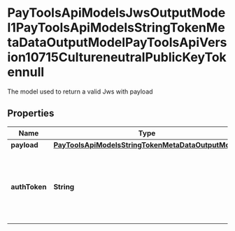 

# PayToolsApiModelsJwsOutputModel1PayToolsApiModelsStringTokenMetaDataOutputModelPayToolsApiVersion10715CultureneutralPublicKeyTokennull

The model used to return a valid Jws with payload

## Properties

| Name | Type | Description | Notes |
|------------ | ------------- | ------------- | -------------|
|**payload** | [**PayToolsApiModelsStringTokenMetaDataOutputModel**](PayToolsApiModelsStringTokenMetaDataOutputModel.md) |  |  [optional] |
|**authToken** | **String** | The jws (token) value to be used in subsequent card operation methods |  [optional] |



